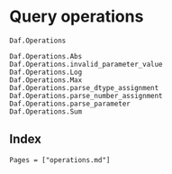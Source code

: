 # Query operations

```@docs
Daf.Operations
```

```@docs
Daf.Operations.Abs
Daf.Operations.invalid_parameter_value
Daf.Operations.Log
Daf.Operations.Max
Daf.Operations.parse_dtype_assignment
Daf.Operations.parse_number_assignment
Daf.Operations.parse_parameter
Daf.Operations.Sum
```

## Index

```@index
Pages = ["operations.md"]
```
